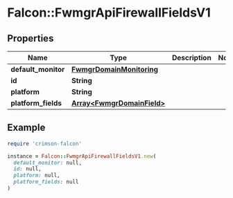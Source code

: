 # Falcon::FwmgrApiFirewallFieldsV1

## Properties

| Name | Type | Description | Notes |
| ---- | ---- | ----------- | ----- |
| **default_monitor** | [**FwmgrDomainMonitoring**](FwmgrDomainMonitoring.md) |  |  |
| **id** | **String** |  |  |
| **platform** | **String** |  |  |
| **platform_fields** | [**Array&lt;FwmgrDomainField&gt;**](FwmgrDomainField.md) |  |  |

## Example

```ruby
require 'crimson-falcon'

instance = Falcon::FwmgrApiFirewallFieldsV1.new(
  default_monitor: null,
  id: null,
  platform: null,
  platform_fields: null
)
```

